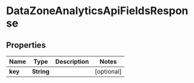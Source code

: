 

# DataZoneAnalyticsApiFieldsResponse


## Properties

| Name | Type | Description | Notes |
|------------ | ------------- | ------------- | -------------|
|**key** | **String** |  |  [optional] |



